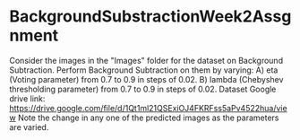 # BackgroundSubstractionWeek2Assgnment
Consider the images in the "Images" folder for the dataset on Background Subtraction. Perform Background Subtraction on them by varying: A) eta (Voting parameter) from 0.7 to 0.9 in steps of 0.02. B) lambda (Chebyshev thresholding parameter) from 0.7 to 0.9 in steps of 0.02. Dataset Google drive link: https://drive.google.com/file/d/1Qt1ml21QSExiOJ4FKRFss5aPv4522hua/view Note the change in any one of the predicted images as the parameters are varied.
